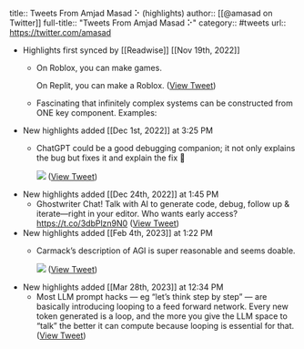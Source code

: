 title:: Tweets From Amjad Masad ⠕ (highlights)
author:: [[@amasad on Twitter]]
full-title:: "Tweets From Amjad Masad ⠕"
category:: #tweets
url:: https://twitter.com/amasad

- Highlights first synced by [[Readwise]] [[Nov 19th, 2022]]
	- On Roblox, you can make games.
	  
	  On Replit, you can make a Roblox. ([View Tweet](https://twitter.com/amasad/status/1443326676541206530))
	- Fascinating that infinitely complex systems can be constructed from ONE key component. Examples:
- New highlights added [[Dec 1st, 2022]] at 3:25 PM
	- ChatGPT could be a good debugging companion; it not only explains the bug but fixes it and explain the fix 🤯 
	  
	  ![](https://pbs.twimg.com/media/Fi1jJQrVQAALlXH.jpg) ([View Tweet](https://twitter.com/amasad/status/1598042665375105024))
- New highlights added [[Dec 24th, 2022]] at 1:45 PM
	- Ghostwriter Chat! Talk with AI to generate code, debug, follow up & iterate—right in your editor. Who wants early access? https://t.co/3dbPlzn9N0 ([View Tweet](https://twitter.com/amasad/status/1606139822837338112))
- New highlights added [[Feb 4th, 2023]] at 1:22 PM
	- Carmack’s description of AGI is super reasonable and seems doable. 
	  
	  ![](https://pbs.twimg.com/media/FoCyvF5WQAEvNnS.jpg) ([View Tweet](https://twitter.com/amasad/status/1621492395861737473))
- New highlights added [[Mar 28th, 2023]] at 12:34 PM
	- Most LLM prompt hacks — eg “let’s think step by step” — are basically introducing looping to a feed forward network. Every new token generated is a loop, and the more you give the LLM space to “talk” the better it can compute because looping is essential for that. ([View Tweet](https://twitter.com/amasad/status/1640189761053954049))